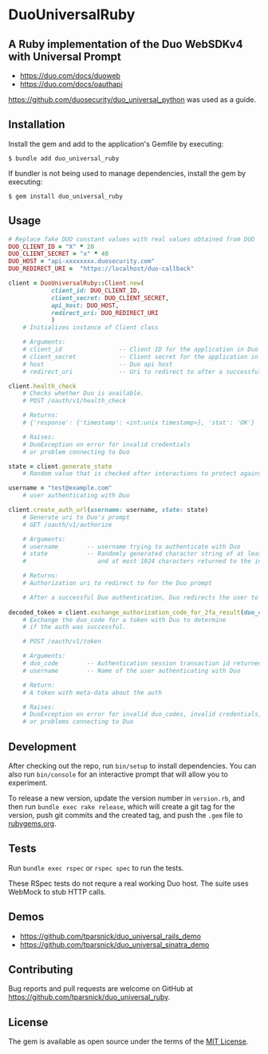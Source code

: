 # DuoUniversalRuby

## A Ruby implementation of the Duo WebSDKv4 with Universal Prompt
- https://duo.com/docs/duoweb
- https://duo.com/docs/oauthapi

https://github.com/duosecurity/duo_universal_python was used as a guide.

## Installation

Install the gem and add to the application's Gemfile by executing:

    $ bundle add duo_universal_ruby

If bundler is not being used to manage dependencies, install the gem by executing:

    $ gem install duo_universal_ruby

## Usage

```ruby
# Replace fake DUO constant values with real values obtained from DUO
DUO_CLIENT_ID = "X" * 20
DUO_CLIENT_SECRET = "x" * 40
DUO_HOST = "api-xxxxxxxx.duosecurity.com"
DUO_REDIRECT_URI =  "https://localhost/duo-callback"

client = DuoUniversalRuby::Client.new(
            client_id: DUO_CLIENT_ID,
            client_secret: DUO_CLIENT_SECRET,
            api_host: DUO_HOST,
            redirect_uri: DUO_REDIRECT_URI
            )
    # Initializes instance of Client class

    # Arguments:
    # client_id                -- Client ID for the application in Duo
    # client_secret            -- Client secret for the application in Duo
    # host                     -- Duo api host
    # redirect_uri             -- Uri to redirect to after a successful auth

client.health_check
    # Checks whether Duo is available.
    # POST /oauth/v1/health_check

    # Returns:
    # {'response': {'timestamp': <int:unix timestamp>}, 'stat': 'OK'}

    # Raises:
    # DuoException on error for invalid credentials
    # or problem connecting to Duo

state = client.generate_state
    # Random value that is checked after interactions to protect against CSRF attacks

username = "test@example.com"
    # user authenticating with Duo

client.create_auth_url(username: username, state: state)
    # Generate uri to Duo's prompt
    # GET /oauth/v1/authorize

    # Arguments:
    # username        -- username trying to authenticate with Duo
    # state           -- Randomly generated character string of at least 16
    #                    and at most 1024 characters returned to the integration by Duo after 2FA

    # Returns:
    # Authorization uri to redirect to for the Duo prompt

    # After a successful Duo authentication, Duo redirects the user to the redirect_uri, e.g. /duo_callback with the params: duo_code and state
    
decoded_token = client.exchange_authorization_code_for_2fa_result(duo_code: duo_code, username: username)
    # Exchange the duo_code for a token with Duo to determine
    # if the auth was successful.

    # POST /oauth/v1/token

    # Arguments:
    # duo_code        -- Authentication session transaction id returned by Duo
    # username        -- Name of the user authenticating with Duo

    # Return:
    # A token with meta-data about the auth

    # Raises:
    # DuoException on error for invalid duo_codes, invalid credentials,
    # or problems connecting to Duo

```

## Development

After checking out the repo, run `bin/setup` to install dependencies. You can also run `bin/console` for an interactive prompt that will allow you to experiment.

To release a new version, update the version number in `version.rb`, and then run `bundle exec rake release`, which will create a git tag for the version, push git commits and the created tag, and push the `.gem` file to [rubygems.org](https://rubygems.org).

## Tests

Run `bundle exec rspec`  or `rspec spec` to run the tests.

These RSpec tests do not requre a real working Duo host.  The suite uses WebMock to stub HTTP calls.

## Demos
- https://github.com/tparsnick/duo_universal_rails_demo
- https://github.com/tparsnick/duo_universal_sinatra_demo

## Contributing

Bug reports and pull requests are welcome on GitHub at https://github.com/tparsnick/duo_universal_ruby.

## License

The gem is available as open source under the terms of the [MIT License](https://opensource.org/licenses/MIT).
